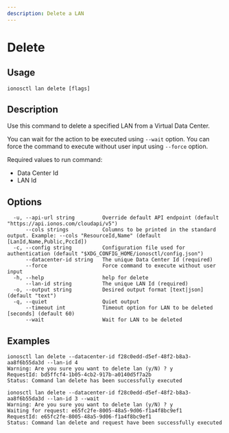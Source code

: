 ```yaml
---
description: Delete a LAN
---
```


# Delete

## Usage

```text
ionosctl lan delete [flags]
```

## Description

Use this command to delete a specified LAN from a Virtual Data Center.

You can wait for the action to be executed using `--wait` option. You can force the command to execute without user input using `--force` option.

Required values to run command:

* Data Center Id
* LAN Id

## Options

```text
  -u, --api-url string         Override default API endpoint (default "https://api.ionos.com/cloudapi/v5")
      --cols strings           Columns to be printed in the standard output. Example: --cols "ResourceId,Name" (default [LanId,Name,Public,PccId])
  -c, --config string          Configuration file used for authentication (default "$XDG_CONFIG_HOME/ionosctl/config.json")
      --datacenter-id string   The unique Data Center Id (required)
      --force                  Force command to execute without user input
  -h, --help                   help for delete
      --lan-id string          The unique LAN Id (required)
  -o, --output string          Desired output format [text|json] (default "text")
  -q, --quiet                  Quiet output
      --timeout int            Timeout option for LAN to be deleted [seconds] (default 60)
      --wait                   Wait for LAN to be deleted
```

## Examples

```text
ionosctl lan delete --datacenter-id f28c0edd-d5ef-48f2-b8a3-aa8f6b55da3d --lan-id 4
Warning: Are you sure you want to delete lan (y/N) ? y
RequestId: bd5ffcf4-1b05-4cb2-917b-a0140d5f7a2b
Status: Command lan delete has been successfully executed

ionosctl lan delete --datacenter-id f28c0edd-d5ef-48f2-b8a3-aa8f6b55da3d --lan-id 3 --wait 
Warning: Are you sure you want to delete lan (y/N) ? y
Waiting for request: e65fc2fe-8005-48a5-9d06-f1a4f8bc9ef1
RequestId: e65fc2fe-8005-48a5-9d06-f1a4f8bc9ef1
Status: Command lan delete and request have been successfully executed
```

